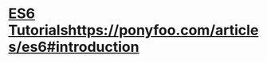 # [ES6 Tutorials](https://ponyfoo.com/articles/es6#introduction)https://ponyfoo.com/articles/es6#introduction
